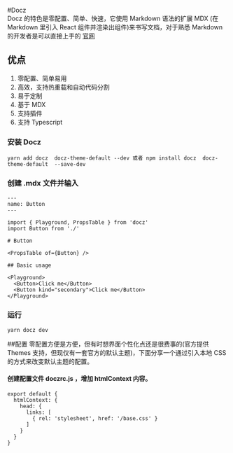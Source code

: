 #Docz  
Docz 的特色是零配置、简单、快速，它使用 Markdown 语法的扩展 MDX (在 Markdown 里引入 React 组件并渲染出组件)来书写文档，对于熟悉 Markdown 的开发者是可以直接上手的
[官网](https://www.docz.site/)

## 优点

1.  零配置、简单易用
2.  高效，支持热重载和自动代码分割
3.  易于定制
4.  基于 MDX
5.  支持插件
6.  支持 Typescript

### 安装 Docz

```code
yarn add docz  docz-theme-default --dev 或者 npm install docz  docz-theme-default  --save-dev
```

### 创建 .mdx 文件并输入

```code
---
name: Button
---

import { Playground, PropsTable } from 'docz'
import Button from './'

# Button

<PropsTable of={Button} />

## Basic usage

<Playground>
  <Button>Click me</Button>
  <Button kind="secondary">Click me</Button>
</Playground>
```

### 运行

```code
yarn docz dev
```

##配置
零配置方便是方便，但有时想界面个性化点还是很费事的(官方提供 Themes 支持，但现仅有一套官方的默认主题)，下面分享一个通过引入本地 CSS 的方式来改变默认主题的配置。

#### 创建配置文件 doczrc.js ，增加 htmlContext 内容。

```code
export default {
  htmlContext: {
    head: {
      links: [
        { rel: 'stylesheet', href: '/base.css' }
      ]
    }
  }
}
```
